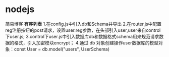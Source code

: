# nodejs
简易博客
**有序列表**
1.在config.js中引入db和Schema并导出
2.在router.js中配置reg注册按钮的post请求，设置user.reg参数，在头部引入user,user来自control下user.js;
3.control下user.js中引入数据库db和数据格式schema用来规范请求数据的格式，引入加密模块encrypt；
4.通过 db 对象创建操作user数据库的模型对象：const User = db.model("users", UserSchema)
